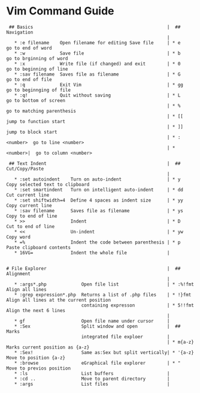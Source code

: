 # Vim Command Guide

     ## Basics                                                  |  ## Navigation 
                                                                |  
       * :e filename    Open filename for editing Save file     | * e          go to end of word
       * :w             Save file                               | * b          go to brginning of word
       * :x             Write file (if changed) and exit        | * 0          go to beginning of line
       * :sav filename  Saves file as filename                  | * G          go to end of file
       * :q             Exit Vim                                | * gg         go to beginnging of file
       * :q!            Quit without saving                     | * L          go to bottom of screen
                                                                | * %          go to matching parenthesis
                                                                | * [[         jump to function start
                                                                | * ]]         jump to block start
                                                                | * :<number>  go to line <number>
                                                                | * <number>|  go to column <number>

     ## Text Indent                                             |  ## Cut/Copy/Paste 
                                                                |  
       * :set autoindent    Turn on auto-indent                 | * y          Copy selected text to clipboard
       * :set smartindent   Turn on intelligent auto-indent     | * dd         Cut current line
       * :set shiftwidth=4  Define 4 spaces as indent size      | * yy         Copy current line
       * :sav filename      Saves file as filename              | * ys         Copy to end of line
       * >>                 Indent                              | * D          Cut to end of line
       * <<                 Un-indent                           | * yw         Copy word
       * =%                 Indent the code between parenthesis | * p          Paste clipboard contents 
       * 16VG=              Indent the whole file               | 


    # File Explorer                                             |  ## Alignment 
                                                                |  
       * :args*.php             Open file list                  | * :%!fmt     Align all lines
       * :grep expression*.php  Returns a list of .php files    | * !}fmt      Align all lines at the current position
                                containing expresson            | * 5!!fmt     Align the next 6 lines
                                                                | 
       * gf                     Open file name under cursor     |  
       * :Sex                   Split window and open           |  ## Marks
                                integrated file exploer         |
                                                                | * m{a-z}     Marks current position as {a-z}
       * :Sex!                  Same as:Sex but split vertically| * '{a-z}     Move to position {a-z}                      
       * :browse                eGraphical file explorer        | * "          Move to previos position                 
       * :ls                    List buffers                    | 
       * :cd ..                 Move to parent directory        |
       * :args                  List files                      |    
                                                             

